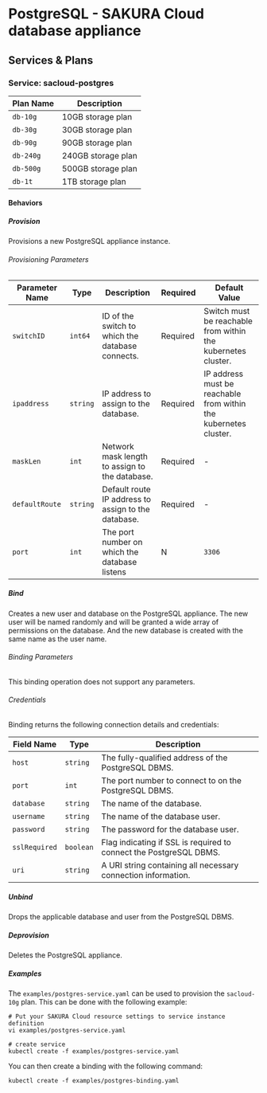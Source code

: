 # PostgreSQL - SAKURA Cloud database appliance

## Services & Plans

### Service: sacloud-postgres

| Plan Name | Description |
|-----------|-------------|
| `db-10g`  | 10GB storage plan  |
| `db-30g`  | 30GB storage plan  |
| `db-90g`  | 90GB storage plan  |
| `db-240g` | 240GB storage plan |
| `db-500g` | 500GB storage plan |
| `db-1t`   | 1TB storage plan   |

#### Behaviors

##### Provision

Provisions a new PostgreSQL appliance instance.  
 
###### Provisioning Parameters

| Parameter Name | Type | Description | Required | Default Value |
|----------------|------|-------------|----------|---------------|
| `switchID` | `int64` | ID of the switch to which the database connects. | Required | Switch must be reachable from within the kubernetes cluster.|
| `ipaddress` | `string` | IP address to assign to the database. | Required | IP address must be reachable from within the kubernetes cluster. |
| `maskLen` | `int` | Network mask length to assign to the database. | Required | -|
| `defaultRoute` | `string` | Default route IP address to assign to the database. | Required | -|
| `port`          | `int` | The port number on which the database listens | N| `3306`|

##### Bind

Creates a new user and database on the PostgreSQL appliance.
The new user will be named randomly and will be granted a wide array of permissions on the database.
And the new database is created with the same name as the user name.

###### Binding Parameters

This binding operation does not support any parameters.

###### Credentials

Binding returns the following connection details and credentials:

| Field Name | Type | Description |
|------------|------|-------------|
| `host` | `string` | The fully-qualified address of the PostgreSQL DBMS. |
| `port` | `int` | The port number to connect to on the PostgreSQL DBMS. |
| `database` | `string` | The name of the database. |
| `username` | `string` | The name of the database user. |
| `password` | `string` | The password for the database user. |
| `sslRequired` | `boolean` | Flag indicating if SSL is required to connect the PostgreSQL DBMS. |
| `uri` | `string` | A URI string containing all necessary connection information. |

##### Unbind

Drops the applicable database and user from the PostgreSQL DBMS.

##### Deprovision

Deletes the PostgreSQL appliance.

##### Examples

The `examples/postgres-service.yaml` can be used to provision the `sacloud-10g` plan.
This can be done with the following example:

```console
# Put your SAKURA Cloud resource settings to service instance definition
vi examples/postgres-service.yaml

# create service
kubectl create -f examples/postgres-service.yaml
```

You can then create a binding with the following command:

```console
kubectl create -f examples/postgres-binding.yaml
```

